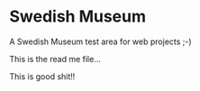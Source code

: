 # Swedish Museum
A Swedish Museum test area for web projects ;-)

This is the read me file...

This is good shit!!
